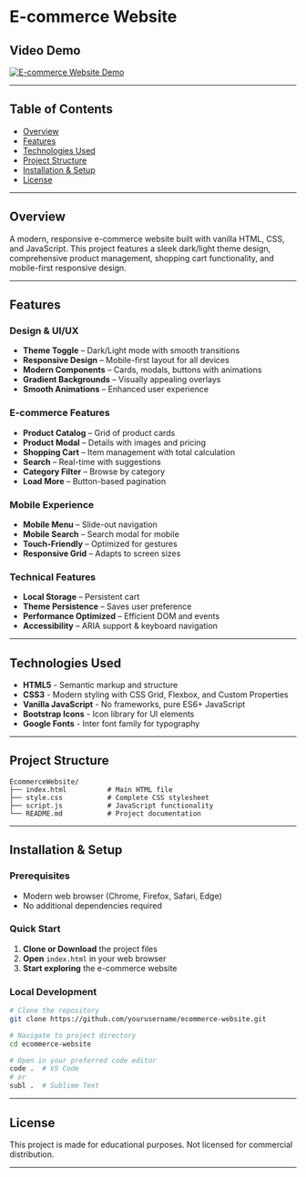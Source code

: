 # E-commerce Website

## Video Demo

[![E-commerce Website Demo](https://img.shields.io/badge/Watch-Demo%20Video-blue?style=for-the-badge&logo=youtube)](https://drive.google.com/file/d/1YBi5YiSTwdYqrP_NTpnljlgcCFly5GCT/view?usp=sharing)

---

## Table of Contents

- [Overview](#overview)
- [Features](#features)
- [Technologies Used](#technologies-used)
- [Project Structure](#project-structure)
- [Installation & Setup](#installation--setup)
- [License](#license)

---

## Overview

A modern, responsive e-commerce website built with vanilla HTML, CSS, and JavaScript. This project features a sleek dark/light theme design, comprehensive product management, shopping cart functionality, and mobile-first responsive design.

---

## Features

### Design & UI/UX
- **Theme Toggle** – Dark/Light mode with smooth transitions  
- **Responsive Design** – Mobile-first layout for all devices  
- **Modern Components** – Cards, modals, buttons with animations  
- **Gradient Backgrounds** – Visually appealing overlays  
- **Smooth Animations** – Enhanced user experience

### E-commerce Features
- **Product Catalog** – Grid of product cards  
- **Product Modal** – Details with images and pricing  
- **Shopping Cart** – Item management with total calculation  
- **Search** – Real-time with suggestions  
- **Category Filter** – Browse by category  
- **Load More** – Button-based pagination

### Mobile Experience
- **Mobile Menu** – Slide-out navigation  
- **Mobile Search** – Search modal for mobile  
- **Touch-Friendly** – Optimized for gestures  
- **Responsive Grid** – Adapts to screen sizes

### Technical Features
- **Local Storage** – Persistent cart  
- **Theme Persistence** – Saves user preference  
- **Performance Optimized** – Efficient DOM and events  
- **Accessibility** – ARIA support & keyboard navigation

---

## Technologies Used

- **HTML5** - Semantic markup and structure
- **CSS3** - Modern styling with CSS Grid, Flexbox, and Custom Properties
- **Vanilla JavaScript** - No frameworks, pure ES6+ JavaScript
- **Bootstrap Icons** - Icon library for UI elements
- **Google Fonts** - Inter font family for typography

---

## Project Structure

```
EcommerceWebsite/
├── index.html          # Main HTML file
├── style.css           # Complete CSS stylesheet
├── script.js           # JavaScript functionality
└── README.md           # Project documentation
```
---

## Installation & Setup

### Prerequisites
- Modern web browser (Chrome, Firefox, Safari, Edge)
- No additional dependencies required

### Quick Start
1. **Clone or Download** the project files
2. **Open** `index.html` in your web browser
3. **Start exploring** the e-commerce website

### Local Development
```bash
# Clone the repository
git clone https://github.com/yourusername/ecommerce-website.git

# Navigate to project directory
cd ecommerce-website

# Open in your preferred code editor
code .  # VS Code
# or
subl .  # Sublime Text
```
---

## License

This project is made for educational purposes. Not licensed for commercial distribution.

---
